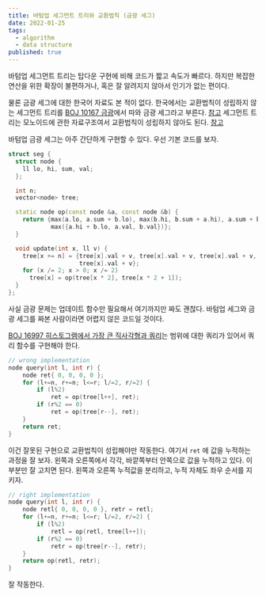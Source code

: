 ```yaml
---
title: 바텀업 세그먼트 트리와 교환법칙 (금광 세그)
date: 2022-01-25
tags:
  - algorithm
  - data structure
published: true
---
```


바텀업 세그먼트 트리는 탑다운 구현에 비해 코드가 짧고 속도가 빠르다. 하지만 복잡한 연산을 위한 확장이 불편하거나, 혹은 잘 알려지지 않아서 인기가 없는 편이다.

물론 금광 세그에 대한 한국어 자료도 본 적이 없다. 한국에서는 교환법칙이 성립하지 않는 세그먼트 트리를 [BOJ 10167 금광](https://www.acmicpc.net/problem/10167)에서 따와 금광 세그라고 부른다. [참고](https://anz1217.tistory.com/133) 세그먼트 트리는 모노이드에 관한 자료구조여서 교환법칙이 성립하지 않아도 된다. [참고](https://hyperbolic.tistory.com/3)

바텀업 금광 세그는 아주 간단하게 구현할 수 있다. 우선 기본 코드를 보자.

```cpp
struct seg {
  struct node {
    ll lo, hi, sum, val;
  };

  int n;
  vector<node> tree;

  static node op(const node &a, const node &b) {
    return {max(a.lo, a.sum + b.lo), max(b.hi, b.sum + a.hi), a.sum + b.sum,
            max({a.hi + b.lo, a.val, b.val})};
  }

  void update(int x, ll v) {
    tree[x += n] = {tree[x].val + v, tree[x].val + v, tree[x].val + v,
                    tree[x].val + v};
    for (x /= 2; x > 0; x /= 2)
      tree[x] = op(tree[x * 2], tree[x * 2 + 1]);
  }
};
```

사실 금광 문제는 업데이트 함수만 필요해서 여기까지만 짜도 괜찮다. 바텀업 세그와 금광 세그를 짜본 사람이라면 어렵지 않은 코드일 것이다.

[BOJ 16997 히스토그램에서 가장 큰 직사각형과 쿼리](https://www.acmicpc.net/problem/16977)는 범위에 대한 쿼리가 있어서 쿼리 함수를 구현해야 한다.

```cpp
// wrong implementation
node query(int l, int r) {
    node ret{ 0, 0, 0, 0 };
    for (l+=n, r+=n; l<=r; l/=2, r/=2) {
        if (l%2)
            ret = op(tree[l++], ret);
        if (r%2 == 0)
            ret = op(tree[r--], ret);
    }
    return ret;
}
```

이건 잘못된 구현으로 교환법칙이 성립해야만 작동한다. 여기서 `ret` 에 값을 누적하는 과정을 잘 보자. 왼쪽과 오른쪽에서 각각, 바깥쪽부터 안쪽으로 값을 누적하고 있다. 이 부분만 잘 고치면 된다. 왼쪽과 오른쪽 누적값을 분리하고, 누적 자체도 좌우 순서를 지키자.

```cpp
// right implementation
node query(int l, int r) {
    node retl{ 0, 0, 0, 0 }, retr = retl;
    for (l+=n, r+=n; l<=r; l/=2, r/=2) {
        if (l%2)
            retl = op(retl, tree[l++]);
        if (r%2 == 0)
            retr = op(tree[r--], retr);
    }
    return op(retl, retr);
}
```

잘 작동한다.

